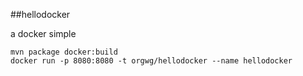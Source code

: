 ##hellodocker

a docker simple 

```shell
mvn package docker:build
docker run -p 8080:8080 -t orgwg/hellodocker --name hellodocker 
```


